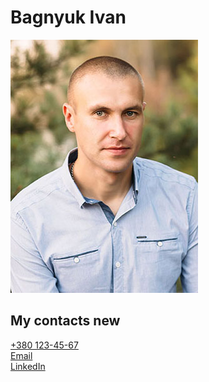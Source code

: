 <html lang="ua">
<head>
    <meta charset="UTF-8">
    <meta http-equiv="X-UA-Compatible" content="IE=edge">
    <meta name="viewport" content="width=device-width, initial-scale=1.0">
    <title>Document</title>
</head>
<body>
    <h1>Bagnyuk Ivan</h1>
    <img src="/img/profile.jpg" alt="profile" style="width300">
    <h2>
        My contacts new
    </h2>
        <ul style="list-style: none; padding-left: 0">
            <li><a href="tel:+3801234567">+380 123-45-67</a></li>
            <li><a href="mailto:bink@email.ua">Email</a></li>
            <li><a href="https://www.linkedin.com/in/bink-one-356848104/" target="_blank">LinkedIn</a></li>
        </ul>
    
</body>
</html>
